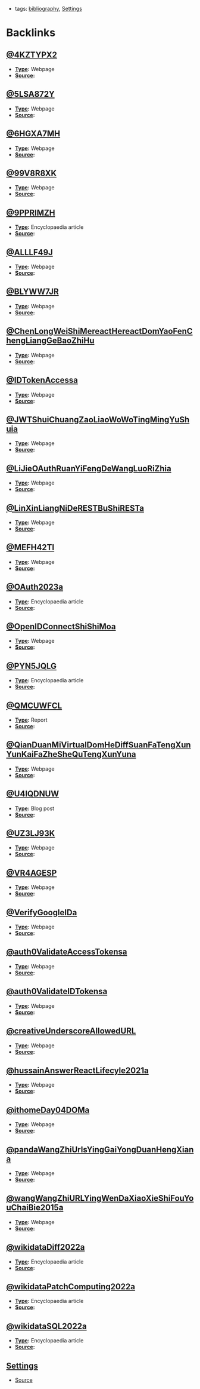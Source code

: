 - tags: [bibliography](<bibliography.md>), [Settings](<Settings.md>)

# Backlinks
## [@4KZTYPX2](<@4KZTYPX2.md>)
- **[Type](<Type.md>):** Webpage
- **[Source](<Source.md>):**

## [@5LSA872Y](<@5LSA872Y.md>)
- **[Type](<Type.md>):** Webpage
- **[Source](<Source.md>):**

## [@6HGXA7MH](<@6HGXA7MH.md>)
- **[Type](<Type.md>):** Webpage
- **[Source](<Source.md>):**

## [@99V8R8XK](<@99V8R8XK.md>)
- **[Type](<Type.md>):** Webpage
- **[Source](<Source.md>):**

## [@9PPRIMZH](<@9PPRIMZH.md>)
- **[Type](<Type.md>):** Encyclopaedia article
- **[Source](<Source.md>):**

## [@ALLLF49J](<@ALLLF49J.md>)
- **[Type](<Type.md>):** Webpage
- **[Source](<Source.md>):**

## [@BLYWW7JR](<@BLYWW7JR.md>)
- **[Type](<Type.md>):** Webpage
- **[Source](<Source.md>):**

## [@ChenLongWeiShiMereactHereactDomYaoFenChengLiangGeBaoZhiHu](<@ChenLongWeiShiMereactHereactDomYaoFenChengLiangGeBaoZhiHu.md>)
- **[Type](<Type.md>):** Webpage
- **[Source](<Source.md>):**

## [@IDTokenAccessa](<@IDTokenAccessa.md>)
- **[Type](<Type.md>):** Webpage
- **[Source](<Source.md>):**

## [@JWTShuiChuangZaoLiaoWoWoTingMingYuShuia](<@JWTShuiChuangZaoLiaoWoWoTingMingYuShuia.md>)
- **[Type](<Type.md>):** Webpage
- **[Source](<Source.md>):**

## [@LiJieOAuthRuanYiFengDeWangLuoRiZhia](<@LiJieOAuthRuanYiFengDeWangLuoRiZhia.md>)
- **[Type](<Type.md>):** Webpage
- **[Source](<Source.md>):**

## [@LinXinLiangNiDeRESTBuShiRESTa](<@LinXinLiangNiDeRESTBuShiRESTa.md>)
- **[Type](<Type.md>):** Webpage
- **[Source](<Source.md>):**

## [@MEFH42TI](<@MEFH42TI.md>)
- **[Type](<Type.md>):** Webpage
- **[Source](<Source.md>):**

## [@OAuth2023a](<@OAuth2023a.md>)
- **[Type](<Type.md>):** Encyclopaedia article
- **[Source](<Source.md>):**

## [@OpenIDConnectShiShiMoa](<@OpenIDConnectShiShiMoa.md>)
- **[Type](<Type.md>):** Webpage
- **[Source](<Source.md>):**

## [@PYN5JQLG](<@PYN5JQLG.md>)
- **[Type](<Type.md>):** Encyclopaedia article
- **[Source](<Source.md>):**

## [@QMCUWFCL](<@QMCUWFCL.md>)
- **[Type](<Type.md>):** Report
- **[Source](<Source.md>):**

## [@QianDuanMiVirtualDomHeDiffSuanFaTengXunYunKaiFaZheSheQuTengXunYuna](<@QianDuanMiVirtualDomHeDiffSuanFaTengXunYunKaiFaZheSheQuTengXunYuna.md>)
- **[Type](<Type.md>):** Webpage
- **[Source](<Source.md>):**

## [@U4IQDNUW](<@U4IQDNUW.md>)
- **[Type](<Type.md>):** Blog post
- **[Source](<Source.md>):**

## [@UZ3LJ93K](<@UZ3LJ93K.md>)
- **[Type](<Type.md>):** Webpage
- **[Source](<Source.md>):**

## [@VR4AGESP](<@VR4AGESP.md>)
- **[Type](<Type.md>):** Webpage
- **[Source](<Source.md>):**

## [@VerifyGoogleIDa](<@VerifyGoogleIDa.md>)
- **[Type](<Type.md>):** Webpage
- **[Source](<Source.md>):**

## [@auth0ValidateAccessTokensa](<@auth0ValidateAccessTokensa.md>)
- **[Type](<Type.md>):** Webpage
- **[Source](<Source.md>):**

## [@auth0ValidateIDTokensa](<@auth0ValidateIDTokensa.md>)
- **[Type](<Type.md>):** Webpage
- **[Source](<Source.md>):**

## [@creativeUnderscoreAllowedURL](<@creativeUnderscoreAllowedURL.md>)
- **[Type](<Type.md>):** Webpage
- **[Source](<Source.md>):**

## [@hussainAnswerReactLifecyle2021a](<@hussainAnswerReactLifecyle2021a.md>)
- **[Type](<Type.md>):** Webpage
- **[Source](<Source.md>):**

## [@ithomeDay04DOMa](<@ithomeDay04DOMa.md>)
- **[Type](<Type.md>):** Webpage
- **[Source](<Source.md>):**

## [@pandaWangZhiUrlsYingGaiYongDuanHengXiana](<@pandaWangZhiUrlsYingGaiYongDuanHengXiana.md>)
- **[Type](<Type.md>):** Webpage
- **[Source](<Source.md>):**

## [@wangWangZhiURLYingWenDaXiaoXieShiFouYouChaiBie2015a](<@wangWangZhiURLYingWenDaXiaoXieShiFouYouChaiBie2015a.md>)
- **[Type](<Type.md>):** Webpage
- **[Source](<Source.md>):**

## [@wikidataDiff2022a](<@wikidataDiff2022a.md>)
- **[Type](<Type.md>):** Encyclopaedia article
- **[Source](<Source.md>):**

## [@wikidataPatchComputing2022a](<@wikidataPatchComputing2022a.md>)
- **[Type](<Type.md>):** Encyclopaedia article
- **[Source](<Source.md>):**

## [@wikidataSQL2022a](<@wikidataSQL2022a.md>)
- **[Type](<Type.md>):** Encyclopaedia article
- **[Source](<Source.md>):**

## [Settings](<Settings.md>)
- [Source](<Source.md>)

